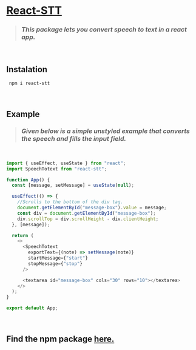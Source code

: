 # [React-STT](https://www.npmjs.com/package/react-stt)

> ### _This package lets you convert speech to text in a react app._

<br>

## Instalation

```bash
 npm i react-stt
```

<br>

## Example

> ### _Given below is a simple unstyled example that converts the speech and fills the input field._

<br>

```javascript
import { useEffect, useState } from "react";
import SpeechTotext from "react-stt";

function App() {
  const [message, setMessage] = useState(null);

  useEffect(() => {
    //Scrolls to the bottom of the div tag.
    document.getElementById("message-box").value = message;
    const div = document.getElementById("message-box");
    div.scrollTop = div.scrollHeight - div.clientHeight;
  }, [message]);

  return (
    <>
      <SpeechTotext
        exportText={(note) => setMessage(note)}
        startMessage={"start"}
        stopMessage={"stop"}
      />

      <textarea id="message-box" cols="30" rows="10"></textarea>
    </>
  );
}

export default App;
```

<br>

## Find the npm package [here.](https://www.npmjs.com/package/react-stt)
